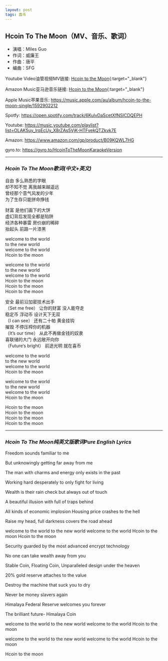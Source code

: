 ```yaml
---
layout: post
tags: 喜币
---
```


## Hcoin To The Moon（MV、音乐、歌词）

* 演唱：Miles Guo
* 作词：威廉王
* 作曲：唐平
* 编曲：SFG


Youtube Video油管视频MV链接:  [Hcoin to the Moon](https://www.youtube.com/watch?v=vgof8s0ahxE/){:target="_blank"} 


Amazon Music亚马逊音乐链接:  [Hcoin to the Moon](https://www.amazon.com/s?k=Miles+Guo+Hcoin+To+The+Moon&i=digital-music&linkCode=ur2/){:target="_blank"} 

Apple Music苹果音乐: https://music.apple.com/au/album/hcoin-to-the-moon-single/1592902212

Spotfy: https://open.spotify.com/track/6KulvDaScetXfNSlCDQEPH

Youtube: https://music.youtube.com/playlist?list=OLAK5uy_lrqEcUy_X8rZAs5VjK-HTFvekQTZkvk7E

Amazon: https://www.amazon.com/gp/product/B09KQWL7HG

gyro.to: https://gyro.to/HcoinToTheMoonKaraokeVersion



-----


### *Hcoin To The Moon歌词(中文+英文)* 

自由 多么熟悉的字眼  
却不知不觉 离我越来越遥远  
曾经那个意气风发的少年  
为了生存只能拼命挣钱  

财富 是他们画下的大饼  
虚幻背后发现全都是陷阱  
经济各种暴雷  房价崩的稀碎  
抬起头 前路一片漆黑  

welcome to the world  
to the new world  
welcome to the world  
Hcoin to the moon  

welcome to the world  
to the new world  
welcome to the world   
Hcoin to the moon   
Hcoin to the moon   
Hcoin to the moon   

安全 最前沿加密技术出手  
（Set me free）
让你的财富 没人能夺走  
稳定币 浮动币 设计天下无双  
（I can see）
还有二十帕 黄金挂钩  
摧毁 不停压榨你的机器  
（It’s our time）
从此不再做金钱的奴隶  
喜联储的大门 永远敞开向你  
（Future‘s bright）
前途光明  就在喜币  

welcome to the world  
to the new world  
welcome to the world   
Hcoin to the moon  

welcome to the world  
to the new world  
welcome to the world   
Hcoin to the moon  

Hcoin to the moon  
Hcoin to the moon  
Hcoin to the moon  
Hcoin to the moon  

-----
### *Hcoin To The Moon纯英文版歌词Pure English Lyrics* 


Freedom sounds familiar to me

But unknowingly getting far away from me

The man with charms and energy only exists in the past

Working hard desperately to only fight for living

Wealth is their rain check but always out of touch

A beautiful illusion with full of traps behind

All kinds of economic implosion Housing price crashes to the hell

Raise my head, full darkness covers the road ahead

welcome to the world
to the new world
welcome to the world
Hcoin to the moon
Hcoin to the moon

Security guarded by the most advanced encrypt technology

No one can take wealth away from you

Stable Coin, Floating Coin, Unparalleled design under the heaven

20% gold reserve attaches to the value

Destroy the machine that suck you to dry

Never be money slavers again

Himalaya Federal Reserve welcomes you forever

The brilliant future- Himalaya Coin

welcome to the world
to the new world
welcome to the world
Hcoin to the moon

welcome to the world
to the new world
welcome to the world
Hcoin to the moon


Hcoin to the moon

